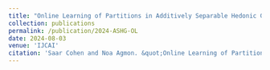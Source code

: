```yaml
---
title: "Online Learning of Partitions in Additively Separable Hedonic Games"
collection: publications
permalink: /publication/2024-ASHG-OL
date: 2024-08-03
venue: 'IJCAI'
citation: 'Saar Cohen and Noa Agmon. &quot;Online Learning of Partitions in Additively Separable Hedonic Games (To Appear).&quot; <i>In IJCAI 2024: Proceedings of the 33rd International Joint Conference on Artificial Intelligence</i>, 2024.'
---
```

